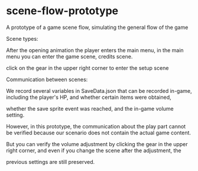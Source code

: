 # scene-flow-prototype

A prototype of a game scene flow, simulating the general flow of the game

Scene types: 

After the opening animation the player enters the main menu, in the main menu you can enter the game scene, credits scene. 

click on the gear in the upper right corner to enter the setup scene

Communication between scenes:

We record several variables in SaveData.json that can be recorded in-game, including the player's HP, and whether certain items were obtained, 

whether the save sprite event was reached, and the in-game volume setting.

However, in this prototype, the communication about the play part cannot be verified because our scenario does not contain the actual game content.

But you can verify the volume adjustment by clicking the gear in the upper right corner, and even if you change the scene after the adjustment, the 

previous settings are still preserved.

